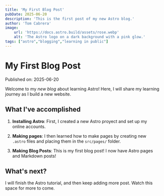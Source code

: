```yaml
---
title: 'My First Blog Post'
pubDate: 2025-06-20
description: 'This is the first post of my new Astro blog.'
author: 'Tom Cabrera'
image:
    url: 'https://docs.astro.build/assets/rose.webp'
    alt: 'The Astro logo on a dark background with a pink glow.'
tags: ["astro","blogging","learning in public"]
---
```

# My First Blog Post

Published on: 2025-06-20

Welcome to my _new blog_ about learning Astro! Here, I will share my learning journey as I build a new website.

## What I've accomplished

1. **Installing Astro**: First, I created a new Astro proyect and set up my online accounts.

2. **Making pages**: I then learned how to make pages by creating new `.astro` files and placing them in the `src/pages/` folder.

3. **Making Blog Posts**: This is my first blog post! I now have Astro pages and Markdown posts!

## What's next?

I will finish the Astro tutorial, and then keep adding more post. Watch this space for more to come.